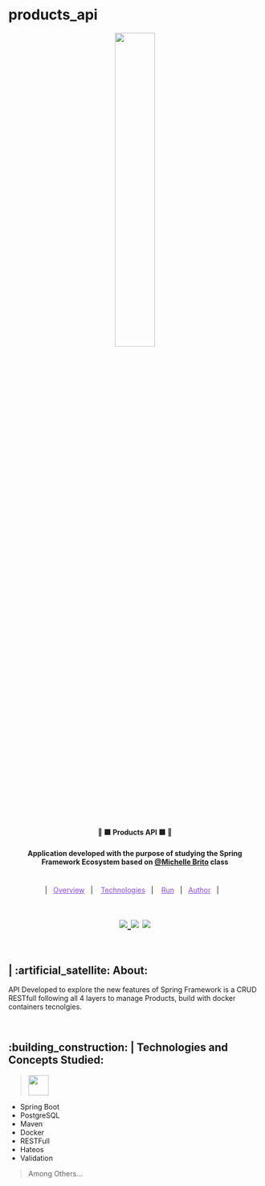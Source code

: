 # products_api

<p align="center"> 
  <a href="https://spring.io/" target="_blank">
    <img width="40%" src="https://cdn.jsdelivr.net/gh/devicons/devicon/icons/spring/spring-original-wordmark.svg"/>
  </a> 
</p>

<h4 align="center" >🚀 🟩 Products API 🟩 🚀</h4>

<h4 align="center">
  Application developed with the purpose of studying the Spring Framework Ecosystem based on <a href="https://www.youtube.com/watch?v=wlYvA2b1BWI&pp=ygUNbWljaGVsaSBicml0bw%3D%3D" >@Michelle Brito<a> class
</h4>

#

<p align="center">
  |&nbsp;&nbsp;
  <a style="color: #8a4af3;" href="#project">Overview</a>&nbsp;&nbsp;&nbsp;|&nbsp;&nbsp;&nbsp;
  <a style="color: #8a4af3;" href="#techs">Technologies</a>&nbsp;&nbsp;&nbsp;|&nbsp;&nbsp;&nbsp;
  <a style="color: #8a4af3;" href="#run-project">Run</a>&nbsp;&nbsp;&nbsp;|&nbsp;&nbsp;
  <a style="color: #8a4af3;" href="#author">Author</a>&nbsp;&nbsp;&nbsp;|&nbsp;&nbsp;&nbsp;
</p>

#

#

<h1 align="center">
  
  <a href="https://github.com/Samuel-Ricardo">
    <img src="https://img.shields.io/static/v1?label=&message=Samuel%20Ricardo&color=black&style=for-the-badge&logo=GITHUB"/>
  </a>

  <a herf="https://www.instagram.com/samuel_ricardo.ex/">
    <img src='https://img.shields.io/static/v1?label=&message=Samuel.ex&color=black&style=for-the-badge&logo=instagram'/> 
  </a>

  <a herf='https://www.linkedin.com/in/samuel-ricardo/'>
    <img src='https://img.shields.io/static/v1?label=&message=Samuel%20Ricardo&color=black&style=for-the-badge&logo=LinkedIn'/> 
  </a>

</h1>

<br>

<p id="project"/>

<h2>  | :artificial_satellite: About:  </h2>

<p>
    API Developed to explore the new features of Spring Framework  is a CRUD RESTfull following all 4 layers to manage Products, build with docker containers tecnolgies.
</p>

<br>

<h2 id="techs">
  :building_construction: | Technologies and Concepts Studied:
</h2>

> <a href='https://spring.io/'> <img width="40px" src="https://cdn.jsdelivr.net/gh/devicons/devicon/icons/spring/spring-original.svg" /> </a>

- Spring Boot
- PostgreSQL
- Maven
- Docker
- RESTFull
- Hateos
- Validation

> Among Others...

<br>

#
